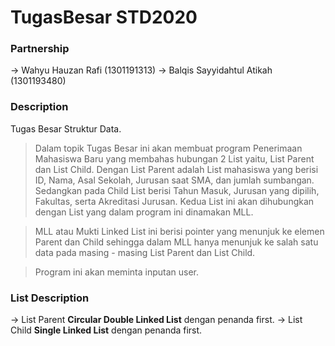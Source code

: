 # TugasBesar STD2020

### Partnership
-> Wahyu Hauzan Rafi          (1301191313)
-> Balqis Sayyidahtul Atikah  (1301193480)

### Description
Tugas Besar Struktur Data.
> Dalam topik Tugas Besar ini akan membuat program Penerimaan Mahasiswa Baru yang membahas hubungan 2 List yaitu, List Parent dan List Child.  Dengan List Parent adalah List mahasiswa yang berisi ID, Nama, Asal Sekolah, Jurusan saat SMA, dan jumlah sumbangan. Sedangkan pada Child List berisi Tahun Masuk, Jurusan yang dipilih, Fakultas, serta Akreditasi Jurusan. Kedua List ini akan dihubungkan dengan List yang dalam program ini dinamakan MLL.

> MLL atau Mukti Linked List ini berisi pointer yang menunjuk ke elemen Parent dan Child sehingga dalam MLL hanya menunjuk ke salah satu data pada masing - masing List Parent dan List Child.

> Program ini akan meminta inputan user.

### List Description
-> List Parent **Circular Double Linked List** dengan penanda first.
-> List Child **Single Linked List** dengan penanda first.
